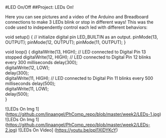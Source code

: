 #LED On/Off
##Project: LEDs On!

Here you can see pictures and a video of the Arduino and Breadboard connections to make 3 LEDs blink or stop in different ways!
This was the code used to independently control each led with different behaviors:

void setup() {
  // initialize digital pin LED_BUILTIN as an output.
  pinMode(13, OUTPUT);
  pinMode(12, OUTPUT);
  pinMode(11, OUTPUT);
}

void loop() {
  digitalWrite(13, HIGH);   // LED connected to Digital Pin 13 stopped
  digitalWrite(12, HIGH);   // LED connected to Digital Pin 12 blinks every 300 milliseconds
  delay(300);                 
  digitalWrite(12, LOW);    
  delay(300);                 
  digitalWrite(11, HIGH);   // LED connected to Digital Pin 11 blinks every 500 milliseconds
  delay(500);                 
  digitalWrite(11, LOW);    
  delay(500);                 
}

![LEDs On Img 1] (https://github.com/linaangel/PhComp_repo/blob/master/week2/LEDs-1.jpg)
![LEDs On Img 1] (https://github.com/linaangel/PhComp_repo/blob/master/week2/LEDs-2.jpg)
![LEDs On Video] (https://youtu.be/ppI1XlDYKcY)
